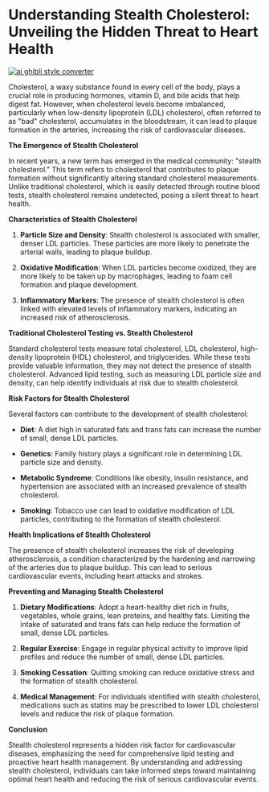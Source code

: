 # Understanding Stealth Cholesterol: Unveiling the Hidden Threat to Heart Health

[![ai ghibli style converter](https://i.imgur.com/dwt8Y5G.gif)](https://witbeam.net/slzx)

Cholesterol, a waxy substance found in every cell of the body, plays a crucial role in producing hormones, vitamin D, and bile acids that help digest fat. However, when cholesterol levels become imbalanced, particularly when low-density lipoprotein (LDL) cholesterol, often referred to as "bad" cholesterol, accumulates in the bloodstream, it can lead to plaque formation in the arteries, increasing the risk of cardiovascular diseases.

**The Emergence of Stealth Cholesterol**

In recent years, a new term has emerged in the medical community: "stealth cholesterol." This term refers to cholesterol that contributes to plaque formation without significantly altering standard cholesterol measurements. Unlike traditional cholesterol, which is easily detected through routine blood tests, stealth cholesterol remains undetected, posing a silent threat to heart health.

**Characteristics of Stealth Cholesterol**

1. **Particle Size and Density**: Stealth cholesterol is associated with smaller, denser LDL particles. These particles are more likely to penetrate the arterial walls, leading to plaque buildup.

2. **Oxidative Modification**: When LDL particles become oxidized, they are more likely to be taken up by macrophages, leading to foam cell formation and plaque development.

3. **Inflammatory Markers**: The presence of stealth cholesterol is often linked with elevated levels of inflammatory markers, indicating an increased risk of atherosclerosis.

**Traditional Cholesterol Testing vs. Stealth Cholesterol**

Standard cholesterol tests measure total cholesterol, LDL cholesterol, high-density lipoprotein (HDL) cholesterol, and triglycerides. While these tests provide valuable information, they may not detect the presence of stealth cholesterol. Advanced lipid testing, such as measuring LDL particle size and density, can help identify individuals at risk due to stealth cholesterol.

**Risk Factors for Stealth Cholesterol**

Several factors can contribute to the development of stealth cholesterol:

- **Diet**: A diet high in saturated fats and trans fats can increase the number of small, dense LDL particles.

- **Genetics**: Family history plays a significant role in determining LDL particle size and density.

- **Metabolic Syndrome**: Conditions like obesity, insulin resistance, and hypertension are associated with an increased prevalence of stealth cholesterol.

- **Smoking**: Tobacco use can lead to oxidative modification of LDL particles, contributing to the formation of stealth cholesterol.

**Health Implications of Stealth Cholesterol**

The presence of stealth cholesterol increases the risk of developing atherosclerosis, a condition characterized by the hardening and narrowing of the arteries due to plaque buildup. This can lead to serious cardiovascular events, including heart attacks and strokes.

**Preventing and Managing Stealth Cholesterol**

1. **Dietary Modifications**: Adopt a heart-healthy diet rich in fruits, vegetables, whole grains, lean proteins, and healthy fats. Limiting the intake of saturated and trans fats can help reduce the formation of small, dense LDL particles.

2. **Regular Exercise**: Engage in regular physical activity to improve lipid profiles and reduce the number of small, dense LDL particles.

3. **Smoking Cessation**: Quitting smoking can reduce oxidative stress and the formation of stealth cholesterol.

4. **Medical Management**: For individuals identified with stealth cholesterol, medications such as statins may be prescribed to lower LDL cholesterol levels and reduce the risk of plaque formation.

**Conclusion**

Stealth cholesterol represents a hidden risk factor for cardiovascular diseases, emphasizing the need for comprehensive lipid testing and proactive heart health management. By understanding and addressing stealth cholesterol, individuals can take informed steps toward maintaining optimal heart health and reducing the risk of serious cardiovascular events.